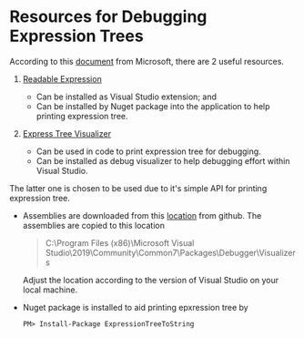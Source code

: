 ﻿# Resources for Debugging Expression Trees

According to this [document](https://docs.microsoft.com/en-us/dotnet/csharp/programming-guide/concepts/expression-trees/debugging-expression-trees-in-visual-studio) from Microsoft,
there are 2 useful resources.

1. [Readable Expression](https://github.com/agileobjects/ReadableExpressions)

    - Can be installed as Visual Studio extension; and
    - Can be installed by Nuget package into the application to help printing expression tree.

1. [Express Tree Visualizer](https://github.com/zspitz/ExpressionToString#visual-studio-debugger-visualizer-for-expression-trees)

    - Can be used in code to print expression tree for debugging.
    - Can be installed as debug visualizer to help debugging effort within Visual Studio.

The latter one is chosen to be used due to it's simple API for printing expression tree.

- Assemblies are downloaded from this [location](https://github.com/zspitz/ExpressionToString/releases) from github.  The assemblies are
  copied to this location

    > C:\Program Files (x86)\Microsoft Visual Studio\2019\Community\Common7\Packages\Debugger\Visualizers

    Adjust the location according to the version of Visual Studio on your local machine.

- Nuget package is installed to aid printing epxression tree by

    ```pm
    PM> Install-Package ExpressionTreeToString
    ```
  